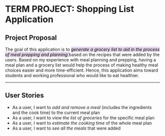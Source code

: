 # TERM PROJECT: Shopping List Application

## Project Proposal

The goal of this application is to *<mark style="background-color: #e4d5eb">generate a grocery list to aid in the 
process of meal prepping and planning </mark>* based on the recipes that were added by the users. 
Based on my experience with meal planning and prepping, having a meal plan and a grocery list would help the process of
making healthy meal choices easier and more time-efficient. Hence, this application aims toward students 
and working professional who would like to eat healthier.

---
## User Stories
- As a user, I want to *add and remove a meal* (includes the ingredients and the cook time) to the
current meal plan
- As a user, I want to *view the list of groceries* for the specific meal plan
- As a user, I want to *estimate the cooking time* of the whole meal plan
- As a user, I want to *see all the meals* that were added
